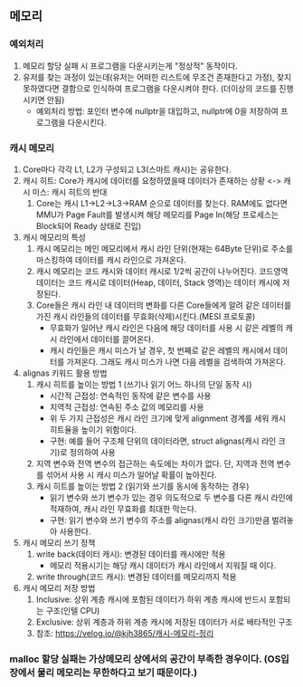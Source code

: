 ## 메모리
### 예외처리
1. 메모리 할당 실패 시 프로그램을 다운시키는게 "정상적" 동작이다.
2. 유저를 찾는 과정이 있는데(유저는 어떠한 리스트에 무조건 존재한다고 가정), 찾지 못하였다면 결함으로 인식하여 프로그램을 다운시켜야 한다. (더이상의 코드를 진행시키면 안됨)
	* 예외처리 방법: 포인터 변수에 nullptr을 대입하고, nullptr에 0을 저장하여 프로그램을 다운시킨다.

### 캐시 메모리
1. Core마다 각각 L1, L2가 구성되고 L3(스마트 캐시)는 공유한다.
2. 캐시 히트: Core가 캐시에 데이터를 요청하였을때 데이터가 존재하는 상황 <-> 캐시 미스: 캐시 히트의 반대
	1) Core는 캐시 L1->L2->L3->RAM 순으로 데이터를 찾는다. RAM에도 없다면 MMU가 Page Fault를 발생시켜 해당 메모리를 Page In(해당 프로세스는 Block되어 Ready 상태로 진입)
3. 캐시 메모리의 특성
	1) 캐시 메모리는 메인 메모리에서 캐시 라인 단위(현재는 64Byte 단위)로 주소를 마스킹하여 데이터를 캐시 라인으로 가져온다.
	2) 캐시 메모리는 코드 캐시와 데이터 캐시로 1/2씩 공간이 나누어진다. 코드영역 데이터는 코드 캐시로 데이터(Heap, 데이터, Stack 영역)는 데이터 캐시에 저장된다.
	3) Core들은 캐시 라인 내 데이터의 변화를 다른 Core들에게 알려 같은 데이터를 가진 캐시 라인들의 데이터를 무효화(삭제)시킨다.(MESI 프로토콜)
		* 무효화가 일어난 캐시 라인은 다음에 해당 데이터를 사용 시 같은 레벨의 캐시 라인에서 데이터를 끌어온다.
		* 캐시 라인들은 캐시 미스가 날 경우, 첫 번째로 같은 레벨의 캐시에서 데이터를 가져온다. 그래도 캐시 미스가 나면 다음 레벨을 검색하여 가져온다.
4. alignas 키워드 활용 방법
	1) 캐시 히트를 높이는 방법 1 (쓰기나 읽기 어느 하나의 단일 동작 시)
		* 시간적 근접성: 연속적인 동작에 같은 변수를 사용
		* 지역적 근접성: 연속된 주소 값의 메모리를 사용
		* 위 두 가지 근접성은 캐시 라인 크기에 맞게 alignment 경계를 세워 캐시 히트율을 높이기 위함이다.
		* 구현: 예를 들어 구조체 단위의 데이터라면, struct alignas(캐시 라인 크기)로 정의하여 사용
	2) 지역 변수와 전역 변수의 접근하는 속도에는 차이가 없다. 단, 지역과 전역 변수를 섞어서 사용 시 캐시 미스가 일어날 확률이 높아진다.
	3) 캐시 히트를 높이는 방법 2 (읽기와 쓰기를 동시에 동작하는 경우)
		* 읽기 변수와 쓰기 변수가 있는 경우 의도적으로 두 변수를 다른 캐시 라인에 적재하여, 캐시 라인 무효화를 최대한 막는다.
		* 구현: 읽기 변수와 쓰기 변수의 주소를 alignas(캐시 라인 크기)만큼 벌려놓아 사용한다.
5. 캐시 메모리 쓰기 정책
	1) write back(데이터 캐시): 변경된 데이터를 캐시에만 적용
		* 메모리 적용시기는 해당 캐시 데이터가 캐시 라인에서 지워질 때 이다.
	2) write through(코드 캐시): 변경된 데이터를 메모리까지 적용
6. 캐시 메모리 저장 방법
	1) Inclusive: 상위 계층 캐시에 포함된 데이터가 하위 계층 캐시에 반드시 포함되는 구조(인텔 CPU)
	2) Exclusive: 상위 계층과 하위 계층 캐시에 저장된 데이터가 서로 배타적인 구조
	3) 참조: https://velog.io/@kjh3865/캐시-메모리-정리

### malloc 할당 실패는 가상메모리 상에서의 공간이 부족한 경우이다. (OS입장에서 물리 메모리는 무한하다고 보기 때문이다.)
